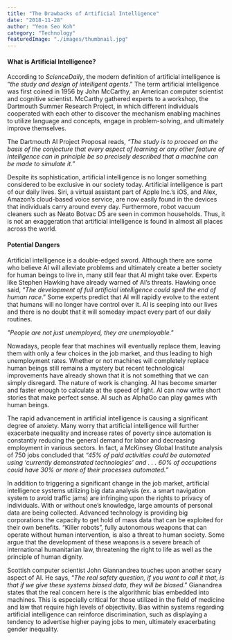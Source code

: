 ```yaml
---
title: "The Drawbacks of Artificial Intelligence"
date: "2018-11-28"
author: "Yeon Seo Koh"
category: "Technology"
featuredImage: "./images/thumbnail.jpg"
---
```


#### **What is Artificial Intelligence?**

According to _ScienceDaily_, the modern definition of artificial intelligence is “_the study and design of intelligent agents_.” The term artificial intelligence was first coined in 1956 by John McCarthy, an American computer scientist and cognitive scientist. McCarthy gathered experts to a workshop, the Dartmouth Summer Research Project, in which different individuals cooperated with each other to discover the mechanism enabling machines to utilize language and concepts, engage in problem-solving, and ultimately improve themselves.

The Dartmouth AI Project Proposal reads, _“The study is to proceed on the basis of the conjecture that every aspect of learning or any other feature of intelligence can in principle be so precisely described that a machine can be made to simulate it.”_

Despite its sophistication, artificial intelligence is no longer something considered to be exclusive in our society today. Artificial intelligence is part of our daily lives. Siri, a virtual assistant part of Apple Inc.’s iOS, and Alex, Amazon’s cloud-based voice service, are now easily found in the devices that individuals carry around every day. Furthermore, robot vacuum cleaners such as Neato Botvac D5 are seen in common households. Thus, it is not an exaggeration that artificial intelligence is found in almost all places across the world.

#### **Potential Dangers**

Artificial intelligence is a double-edged sword. Although there are some who believe AI will alleviate problems and ultimately create a better society for human beings to live in, many still fear that AI might take over. Experts like Stephen Hawking have already warned of AI’s threats. Hawking once said, “_The development of full artificial intelligence could spell the end of human race_.” Some experts predict that AI will rapidly evolve to the extent that humans will no longer have control over it. AI is seeping into our lives and there is no doubt that it will someday impact every part of our daily routines.

_"People are not just unemployed, they are unemployable."_

Nowadays, people fear that machines will eventually replace them, leaving them with only a few choices in the job market, and thus leading to high unemployment rates. Whether or not machines will completely replace human beings still remains a mystery but recent technological improvements have already shown that it is not something that we can simply disregard. The nature of work is changing. AI has become smarter and faster enough to calculate at the speed of light. AI can now write short stories that make perfect sense. AI such as AlphaGo can play games with human beings.

The rapid advancement in artificial intelligence is causing a significant degree of anxiety. Many worry that artificial intelligence will further exacerbate inequality and increase rates of poverty since automation is constantly reducing the general demand for labor and decreasing employment in various sectors. In fact, a McKinsey Global Institute analysis of 750 jobs concluded that _“45% of paid activities could be automated using ‘currently demonstrated technologies’ and . . . 60% of occupations could have 30% or more of their processes automated.”_

In addition to triggering a significant change in the job market, artificial intelligence systems utilizing big data analysis (ex. a smart navigation system to avoid traffic jams) are infringing upon the rights to privacy of individuals. With or without one’s knowledge, large amounts of personal data are being collected. Advanced technology is providing big corporations the capacity to get hold of mass data that can be exploited for their own benefits. “Killer robots”, fully autonomous weapons that can operate without human intervention, is also a threat to human society. Some argue that the development of these weapons is a severe breach of international humanitarian law, threatening the right to life as well as the principle of human dignity.

Scottish computer scientist John Giannandrea touches upon another scary aspect of AI. He says, “_The real safety question, if you want to call it that, is that if we give these systems biased data, they will be biased_.” Gianandrea states that the real concern here is the algorithmic bias embedded into machines. This is especially critical for those utilized in the field of medicine and law that require high levels of objectivity. Bias within systems regarding artificial intelligence can reinforce discrimination, such as displaying a tendency to advertise higher paying jobs to men, ultimately exacerbating gender inequality.
